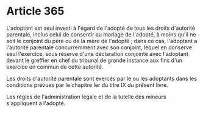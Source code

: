 # Article 365

L'adoptant est seul investi à l'égard de l'adopté de tous les droits d'autorité parentale, inclus celui de consentir au mariage de l'adopté, à moins qu'il ne soit le conjoint du père ou de la mère de l'adopté ; dans ce cas, l'adoptant a l'autorité parentale concurremment avec son conjoint, lequel en conserve seul l'exercice, sous réserve d'une déclaration conjointe avec l'adoptant devant le greffier en chef du tribunal de grande instance aux fins d'un exercice en commun de cette autorité.

Les droits d'autorité parentale sont exercés par le ou les adoptants dans les conditions prévues par le chapitre Ier du titre IX du présent livre.

Les règles de l'administration légale et de la tutelle des mineurs s'appliquent à l'adopté.
